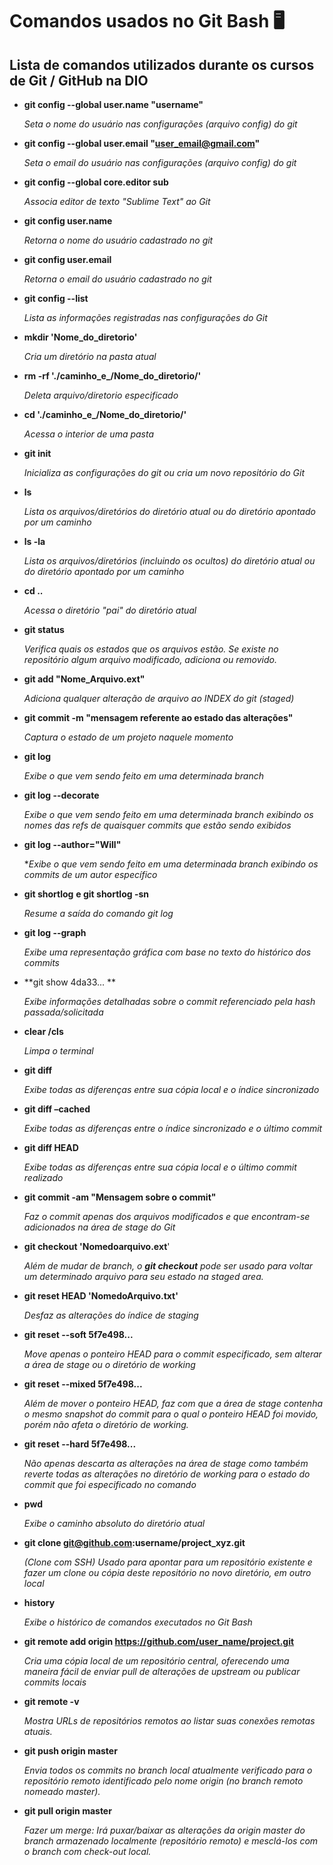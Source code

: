 # Comandos usados no Git Bash :desktop_computer:

## Lista de comandos utilizados durante os cursos de Git / GitHub na DIO

- **git config --global user.name "username"**

  *Seta o nome do usuário nas configurações (arquivo config) do git*

- **git config --global user.email "user_email@gmail.com"**

  *Seta o email do usuário nas configurações (arquivo config) do git*

- **git config --global core.editor sub**

  *Associa editor de texto "Sublime Text" ao Git*

- **git config user.name**

  *Retorna o nome do usuário cadastrado no git*

- **git config user.email**

  *Retorna o email do usuário cadastrado no git*

- **git config --list**

  *Lista as informações registradas nas configurações do Git*

- **mkdir 'Nome_do_diretorio'**

  *Cria um diretório na pasta atual*

- **rm -rf './caminho_e_/Nome_do_diretorio/'**

  *Deleta arquivo/diretorio especificado*

- **cd './caminho_e_/Nome_do_diretorio/'**

  *Acessa o interior de uma pasta*

- **git init**

  *Inicializa as configurações do git ou cria um novo repositório do Git*

- **ls**

  *Lista os arquivos/diretórios do diretório atual ou do diretório apontado por um caminho*

- **ls -la**

  *Lista os arquivos/diretórios (incluindo os ocultos) do diretório atual ou do diretório apontado por um caminho*

- **cd ..**

  *Acessa o diretório "pai" do diretório atual*

- **git status**

  *Verifica quais os estados que os arquivos estão. Se existe no repositório algum arquivo modificado, adiciona ou removido.*

- **git add "Nome_Arquivo.ext"**

  *Adiciona qualquer alteração de arquivo ao INDEX do git (staged)*

- **git commit -m "mensagem referente ao estado das alterações"**

  *Captura o estado de um projeto naquele momento*

- **git log**

  *Exibe o que vem sendo feito em uma determinada branch*

- **git log --decorate**

  *Exibe o que vem sendo feito em uma determinada branch exibindo os nomes das refs de quaisquer commits que estão sendo exibidos*

- **git log --author="Will"**

  **Exibe o que vem sendo feito em uma determinada branch exibindo os commits de um autor específico*

- **git shortlog** **e git shortlog -sn**

  *Resume a saída do comando git log*

- **git log --graph**

  *Exibe uma representação gráfica com base no texto do histórico dos commits*

- **git show 4da33... **

  *Exibe informações detalhadas sobre o commit referenciado pela hash passada/solicitada*

- **clear /cls**

  *Limpa o terminal*

- **git diff**

  *Exibe todas as diferenças entre sua cópia local e o índice sincronizado*

- **git diff –cached**

  *Exibe todas as diferenças entre o índice sincronizado e o último commit*

- **git diff HEAD**

  *Exibe todas as diferenças entre sua cópia local e o último commit realizado*

- **git commit -am "Mensagem sobre o commit"**

  *Faz o commit apenas dos arquivos modificados e que encontram-se adicionados na área de stage do Git*

- **git checkout 'Nomedoarquivo.ext**'

  *Além de mudar de branch, o **git checkout** pode ser usado para voltar um determinado arquivo para seu estado na staged area.*

- **git reset HEAD 'NomedoArquivo.txt'**

  *Desfaz as alterações do índice de staging*

- **git reset --soft 5f7e498...**

  *Move apenas o ponteiro HEAD para o commit especificado, sem alterar a área de stage ou o diretório de working*

- **git reset --mixed 5f7e498...**

  *Além de mover o ponteiro HEAD, faz com que a área de stage contenha o mesmo snapshot do commit para o qual o ponteiro HEAD foi movido, porém não afeta o diretório de working.*

- **git reset --hard 5f7e498...**

  *Não apenas descarta as alterações na área de stage como também reverte todas as alterações no diretório de working para o estado do commit que foi especificado no comando*

- **pwd**

  *Exibe o caminho absoluto do diretório atual*

- **git clone git@github.com:username/project_xyz.git**

  *(Clone com SSH) Usado para apontar para um repositório existente e fazer um clone ou cópia deste repositório no novo diretório, em outro local*

- **history**

  *Exibe o histórico de comandos executados no Git Bash*

- **git remote add origin https://github.com/user_name/project.git**

  *Cria uma cópia local de um repositório central, oferecendo uma maneira fácil de enviar pull de alterações de upstream ou publicar commits locais*

- **git remote -v**

  *Mostra URLs de repositórios remotos ao listar suas conexões remotas atuais.*

- **git push origin master**

  *Envia todos os commits no branch local atualmente verificado para o repositório remoto identificado pelo nome origin (no branch remoto nomeado master).*

- **git pull origin master**

  *Fazer um merge: Irá puxar/baixar as alterações da origin master do branch armazenado localmente (repositório remoto) e mesclá-los com o branch com check-out local.*

